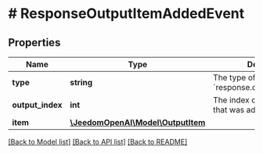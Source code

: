 # # ResponseOutputItemAddedEvent

## Properties

Name | Type | Description | Notes
------------ | ------------- | ------------- | -------------
**type** | **string** | The type of the event. Always &#x60;response.output_item.added&#x60;. |
**output_index** | **int** | The index of the output item that was added. |
**item** | [**\JeedomOpenAI\Model\OutputItem**](OutputItem.md) |  |

[[Back to Model list]](../../README.md#models) [[Back to API list]](../../README.md#endpoints) [[Back to README]](../../README.md)
